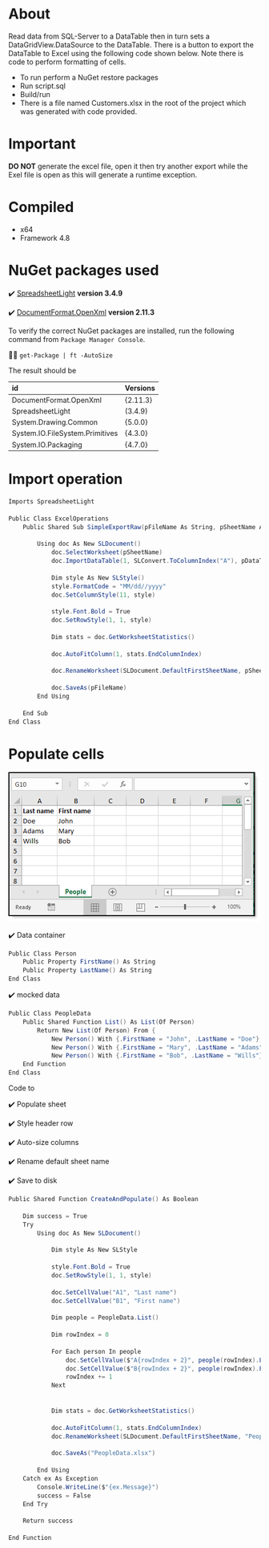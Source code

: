 ﻿# About

Read data from SQL-Server to a DataTable then in turn sets a DataGridView.DataSource to the DataTable. There is a button to export the DataTable to Excel using the following code shown below. Note there is code to perform formatting of cells.

- To run perform a NuGet restore packages
- Run script.sql
- Build/run
- There is a file named Customers.xlsx in the root of the project which was generated with code provided.

# Important

**DO NOT** generate the excel file, open it then try another export while the Exel file is open as this will generate a runtime exception.

# Compiled

- x64
- Framework 4.8

# NuGet packages used

:heavy_check_mark: [SpreadsheetLight](https://www.nuget.org/packages/SpreadsheetLight/) **version 3.4.9**

:heavy_check_mark: [DocumentFormat.OpenXml](https://www.nuget.org/packages/DocumentFormat.OpenXml/) **version 2.11.3**

To verify the correct NuGet packages are installed, run the following command from `Package Manager Console`.

:running_man: `get-Package | ft -AutoSize`

The result should be

| id | Versions | 
| :---- | :---- | 
| DocumentFormat.OpenXml | {2.11.3} | 
| SpreadsheetLight | (3.4.9) | 
| System.Drawing.Common | {5.0.0} | 
| System.IO.FileSystem.Primitives | {4.3.0} |
| System.IO.Packaging | {4.7.0} | 




# Import operation

```csharp
Imports SpreadsheetLight

Public Class ExcelOperations
    Public Shared Sub SimpleExportRaw(pFileName As String, pSheetName As String, pDataTable As DataTable, pColumnHeaders As Boolean)

        Using doc As New SLDocument()
            doc.SelectWorksheet(pSheetName)
            doc.ImportDataTable(1, SLConvert.ToColumnIndex("A"), pDataTable, pColumnHeaders)

            Dim style As New SLStyle()
            style.FormatCode = "MM/dd//yyyy"
            doc.SetColumnStyle(11, style)

            style.Font.Bold = True
            doc.SetRowStyle(1, 1, style)

            Dim stats = doc.GetWorksheetStatistics()

            doc.AutoFitColumn(1, stats.EndColumnIndex)

            doc.RenameWorksheet(SLDocument.DefaultFirstSheetName, pSheetName)

            doc.SaveAs(pFileName)
        End Using

    End Sub
End Class
```

# Populate cells


![screen](assets/S1.png)

:heavy_check_mark: Data container

```csharp
Public Class Person
    Public Property FirstName() As String
    Public Property LastName() As String
End Class
```

:heavy_check_mark: mocked data

```csharp
Public Class PeopleData
    Public Shared Function List() As List(Of Person)
        Return New List(Of Person) From {
            New Person() With {.FirstName = "John", .LastName = "Doe"},
            New Person() With {.FirstName = "Mary", .LastName = "Adams"},
            New Person() With {.FirstName = "Bob", .LastName = "Wills"}}
    End Function
End Class
```

Code to 

:heavy_check_mark: Populate sheet

:heavy_check_mark: Style header row

:heavy_check_mark: Auto-size columns

:heavy_check_mark: Rename default sheet name

:heavy_check_mark: Save to disk


```csharp
Public Shared Function CreateAndPopulate() As Boolean

    Dim success = True
    Try
        Using doc As New SLDocument()

            Dim style As New SLStyle

            style.Font.Bold = True
            doc.SetRowStyle(1, 1, style)

            doc.SetCellValue("A1", "Last name")
            doc.SetCellValue("B1", "First name")

            Dim people = PeopleData.List()

            Dim rowIndex = 0

            For Each person In people
                doc.SetCellValue($"A{rowIndex + 2}", people(rowIndex).LastName)
                doc.SetCellValue($"B{rowIndex + 2}", people(rowIndex).FirstName)
                rowIndex += 1
            Next


            Dim stats = doc.GetWorksheetStatistics()

            doc.AutoFitColumn(1, stats.EndColumnIndex)
            doc.RenameWorksheet(SLDocument.DefaultFirstSheetName, "People")

            doc.SaveAs("PeopleData.xlsx")

        End Using
    Catch ex As Exception
        Console.WriteLine($"{ex.Message}")
        success = False
    End Try

    Return success

End Function
```


